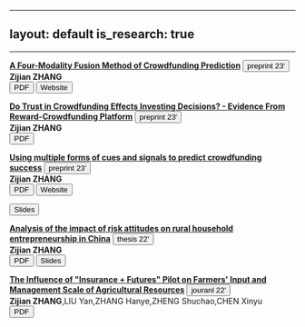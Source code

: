 
---
layout: default
is_research: true
---


---
  
<p><a href="resources/MS_CFMP.pdf"><strong>A Four-Modality Fusion Method of Crowdfunding Prediction</strong></a> <button type="button" class="button-preprint">preprint 23'</button> <br />
<strong>Zijian ZHANG</strong>       <br />
<a href="resources/MS_CFMP.pdf"><button type="button" class="button-pdf">PDF</button></a>
<a href="https://zjzhang1999.github.io/cfmp.github.io/"><button type="button" class="button-web">Website</button></a></p>

<p><a href="resources/MS_Onlinetrust.pdf"><strong>Do Trust in Crowdfunding Effects Investing Decisions? -
Evidence From Reward-Crowdfunding Platform</strong></a> <button type="button" class="button-preprint">preprint 23'</button>  <br />
<strong>Zijian ZHANG</strong>      <br />
<a href="resources/MS_Onlinetrust.pdf"><button type="button" class="button-pdf">PDF</button></a> 

<p><a href="resources/MS_IS6912.pdf"><strong>Using multiple forms of cues and signals to predict
crowdfunding success</strong></a> <button type="button" class="button-preprint">preprint 23'</button>  <br />
<strong>Zijian ZHANG</strong>      <br />
<a href="resources/MS_IS6912.pdf"><button type="button" class="button-pdf">PDF</button></a>
<a href="https://github.com/zjzhang1999/crowdfunding-prediction"><button type="button" class="button-web">Website</button></a></p>
<a href="resources/MS_IS6912_slides.pdf"><button type="button" class="button-pdf">Slides</button></a>


<p><a href="resources/UG_Disseration.pdf"><strong>Analysis of the impact of risk attitudes on rural 
household entrepreneurship in China</strong></a> <button type="button" class="button-thesis">thesis 22'</button>  <br />
<strong>Zijian ZHANG</strong>      <br />
<a href="resources/UG_Disseration.pdf"><button type="button" class="button-pdf">PDF</button></a>
<a href="UG_Dissertation_slides.pdf"><button type="button" class="button-pdf">Slides</button></a></p>

<p><a href="resources/UG_Future insurance.pdf"><strong>The Influence of "Insurance + Futures" Pilot on Farmers' Input and Management Scale of
Agricultural Resources</strong></a> <button type="button" class="button-journal">jouranl 22'</button>  <br />
<strong>Zijian ZHANG</strong>,LIU Yan,ZHANG Hanye,ZHENG Shuchao,CHEN Xinyu      <br />
<a href="resources/UG_Future insurance.pdf"><button type="button" class="button-pdf">PDF</button></a>


